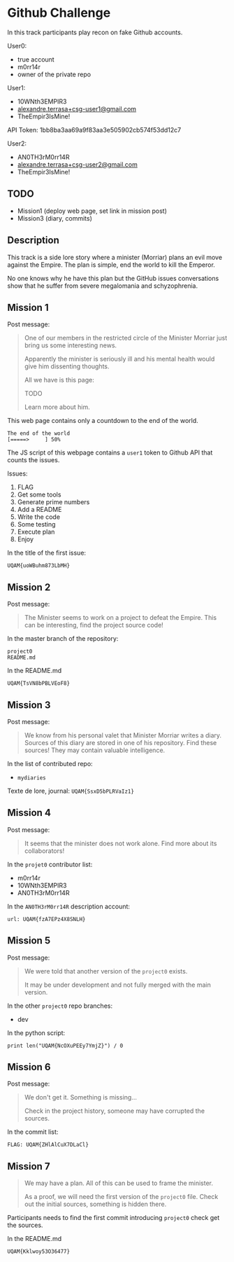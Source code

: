 # Github Challenge

In this track participants play recon on fake Github accounts.

User0:
* true account
* m0rr14r
* owner of the private repo

User1:
* 10WNth3EMPIR3
* alexandre.terrasa+csg-user1@gmail.com
* TheEmpir3IsMine!

API Token: 1bb8ba3aa69a9f83aa3e505902cb574f53dd12c7

User2:
* AN0TH3rM0rr14R
* alexandre.terrasa+csg-user2@gmail.com
* TheEmpir3IsMine!

## TODO

* Mission1 (deploy web page, set link in mission post)
* Mission3 (diary, commits)

## Description

This track is a side lore story where a minister (Morriar) plans an evil move
against the Empire.
The plan is simple, end the world to kill the Emperor.

No one knows why he have this plan but the GitHub issues conversations show that
he suffer from severe megalomania and schyzophrenia.

## Mission 1

Post message:

> One of our members in the restricted circle of the Minister Morriar just bring
> us some interesting news.
>
> Apparently the minister is seriously ill and his mental health would give him
> dissenting thoughts.
>
> All we have is this page:
>
> TODO
>
> Learn more about him.

This web page contains only a countdown to the end of the world.

	The end of the world
	[=====>     ] 50%

The JS script of this webpage contains a `user1` token to Github API that counts
the issues.

Issues:

1. FLAG
2. Get some tools
3. Generate prime numbers
4. Add a README
5. Write the code
6. Some testing
7. Execute plan
9. Enjoy

In the title of the first issue:

	UQAM{uoWBuhm873LbMH}

## Mission 2

Post message:

> The Minister seems to work on a project to defeat the Empire.
> This can be interesting, find the project source code!

In the master branch of the repository:

	project0
	README.md

In the README.md

	UQAM{TsVN8bPBLVEoF8}

## Mission 3

Post message:

> We know from his personal valet that Minister Morriar writes a diary.
> Sources of this diary are stored in one of his repository. Find these sources!
> They may contain valuable intelligence.

In the list of contributed repo:
* `mydiaries`

Texte de lore, journal: `UQAM{SsxD5bPLRVaIz1}`

## Mission 4

Post message:

> It seems that the minister does not work alone.
> Find more about its collaborators!

In the `projet0` contributor list:
* m0rr14r
* 10WNth3EMPIR3
* AN0TH3rM0rr14R

In the `AN0TH3rM0rr14R` description account:

	url: UQAM{fzA7EPz4X8SNLH}

## Mission 5

Post message:

> We were told that another version of the `project0` exists.
>
> It may be under development and not fully merged with the main version.

In the other `project0` repo branches:

* dev

In the python script:

	print len("UQAM{NcOXuPEEy7YmjZ}") / 0

## Mission 6

Post message:

> We don't get it. Something is missing...
>
> Check in the project history, someone may have corrupted the sources.

In the commit list:

	FLAG: UQAM{ZHlAlCuX7DLaCl}

## Mission 7

> We may have a plan. All of this can be used to frame the minister.
>
> As a proof, we will need the first version of the `project0` file.
> Check out the initial sources, something is hidden there.

Participants needs to find the first commit introducing `project0` check get
the sources.

In the README.md

	UQAM{Kklwoy53O36477}
